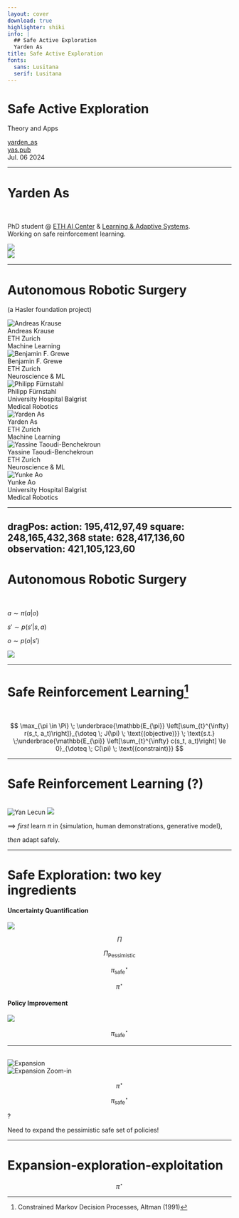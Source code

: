 ```yaml
---
layout: cover
download: true
highlighter: shiki
info: |
  ## Safe Active Exploration
  Yarden As
title: Safe Active Exploration
fonts:
  sans: Lusitana
  serif: Lusitana
---
```


# Safe Active Exploration
Theory and Apps
<div class="my-10 grid grid-cols-[40px_1fr] w-min gap-y-4 items-center">
  <carbon-logo-x class="opacity-50"/>
  <div><a href="https://twitter.com/yarden_as" target="_blank" class="no-underline">yarden_as</a></div>
  <ri-user-3-line class="opacity-50"/>
  <div><a href="https://yas.pub" target="_blank">yas.pub</a></div>
</div>
<div class="abs-bl mx-14 my-12 flex">
  <div class="ml-3 flex flex-col text-left">
    <div class="text-sm opacity-50">Jul. 06 2024</div>
  </div>
</div>


---

# Yarden As
<style>
p, ul {
  @apply font-mono opacity-90;
}
</style>

<br>

PhD student @ <a href="https://ai.ethz.ch/" target="_blank">ETH AI Center</a> & <a href="https://las.inf.ethz.ch/" target="_blank">Learning & Adaptive Systems</a>.<br>
Working on safe reinforcement learning.


<div class="mt-20">
<img src="/life.svg">
</div>

<img src="https://lh3.googleusercontent.com/a/AAcHTteBDvToW_9PaePyt6sAdzCep1nJD5zWhj-7633bcrs=s288-c-no" class="rounded-full w-40 abs-tr mt-7 mr-12"/>

---

# Autonomous Robotic Surgery
(a Hasler foundation project)

<div class="grid grid-cols-3 gap-10 mt-20">
  <div class="flex items-center mb-5">
    <div class="w-24 h-24 overflow-hidden rounded-full mr-4">
      <img src="https://las.inf.ethz.ch/wp-content/uploads/2023/09/andreas-krause.jpg" alt="Andreas Krause" class="object-cover">
    </div>
    <div class="flex flex-col space-y-1">
      <div class="font-bold">Andreas Krause</div>
      <div class="text-sm">ETH Zurich</div>
      <div class="text-sm">Machine Learning</div>
    </div>
  </div>
  <div class="flex items-center mb-5">
    <div class="w-24 h-24 overflow-hidden rounded-full mr-4">
      <img src="https://ee.ethz.ch/news-and-events/d-itet-news-channel/2016/10/new-at-d-itet-prof-benjamin-f-grewe/_jcr_content/wide_content/textimage/image.imageformat.lightbox.662382194.png" alt="Benjamin F. Grewe" class="object-cover">
    </div>
    <div class="flex flex-col space-y-1">
      <div class="font-bold">Benjamin F. Grewe</div>
      <div class="text-sm">ETH Zurich</div>
      <div class="text-sm">Neuroscience & ML</div>
    </div>
  </div>
  <div class="flex items-center mb-5">
    <div class="w-24 h-24 overflow-hidden rounded-full mr-4">
      <img src="https://rocs.balgrist.ch/fileadmin/_processed_/4/6/csm_Balgrist-Card-Fuernstahl_Philipp_b7b5dae5ca.jpg" alt="Philipp Fürnstahl" class="w-24 h-24 object-cover">
    </div>
    <div class="flex flex-col space-y-1">
      <div class="font-bold">Philipp Fürnstahl</div>
      <div class="text-sm">University Hospital Balgrist</div>
      <div class="text-sm">Medical Robotics</div>
    </div>
  </div>
  <div class="flex items-center mb-5">
    <div class="w-24 h-24 overflow-hidden rounded-full mr-4">
      <img src="https://lh3.googleusercontent.com/a/AAcHTteBDvToW_9PaePyt6sAdzCep1nJD5zWhj-7633bcrs=s288-c-no" alt="Yarden As" class="object-cover">
    </div>
    <div class="flex flex-col space-y-1">
      <div class="font-bold">Yarden As <twemoji-waving-hand-medium-light-skin-tone/></div>
      <div class="text-sm">ETH Zurich</div>
      <div class="text-sm">Machine Learning</div>
    </div>
  </div>
  <div class="flex items-center mb-5">
    <div class="w-24 h-24 overflow-hidden rounded-full mr-4">
      <img src="https://services.ini.uzh.ch/admin/extras/img_view.php?id=113226" alt="Yassine Taoudi-Benchekroun" class="object-cover h-24">
    </div>
    <div class="flex flex-col space-y-1">
      <div class="font-bold text-sm">Yassine Taoudi-Benchekroun</div>
      <div class="text-sm">ETH Zurich</div>
      <div class="text-sm">Neuroscience & ML</div>
    </div>
  </div>
  <div class="flex items-center mb-5">
    <div class="w-24 h-24 overflow-hidden rounded-full mr-4">
      <img src="https://las.inf.ethz.ch/wp-content/uploads/2023/06/IMG_2874.jpg" alt="Yunke Ao" class="object-cover">
    </div>
    <div class="flex flex-col space-y-1">
      <div class="font-bold">Yunke Ao</div>
      <div class="text-sm">University Hospital Balgrist</div>
      <div class="text-sm">Medical Robotics</div>
    </div>
  </div>
</div>

---
dragPos:
  action: 195,412,97,49
  square: 248,165,432,368
  state: 628,417,136,60
  observation: 421,105,123,60
---

# Autonomous Robotic Surgery
<br>

<div v-drag="'action'">

$a \sim \pi(a | o)$

</div>
<div v-drag="'state'">

$s' \sim p(s' | s, a)$

</div>
<div v-drag="'observation'">

$o \sim p(o | s')$

</div>
<img v-drag="'square'" src="/loop.svg" class="w-80">

<!--
- Tell about the application (as a way to motivate research)
- Can I find some statistics that motivate why it's important?
- Pros: High precision (required in many types of surgeries), + cost, + letting surgeons to deal with tough cases.
- challenges: safety is crucial and 3d ultra-sound/x-ray measurements
- why deep reinforcement learning is important? classical methods are too specific. want to operate “end-to-end” like humans do, allows to learn sophisticated behaviors (”winning go grand champion RL”), from high-dimensional observations and safety within RL is well-studied.
-->

---

# Safe Reinforcement Learning[^1]
<br>
<div class="mt-25">

$$
    \max_{\pi \in \Pi} \; \underbrace{\mathbb{E_{\pi}} \left[\sum_{t}^{\infty} r(s_t, a_t)\right]}_{\doteq \; J(\pi) \; \text{(objective)}} \; \text{s.t.} \;\underbrace{\mathbb{E_{\pi}} \left[\sum_{t}^{\infty} c(s_t, a_t)\right] \le 0}_{\doteq \; C(\pi) \; \text{(constraint)}}
$$
</div>


<div class="relative top-10">

[^1]: Constrained Markov Decision Processes, Altman (1991)

</div>

<!-- 
* why deep reinforcement learning is important? It is the most general framework we have to combining sequential decision-making and learning.
-->
---

# Safe Reinforcement Learning (?)
<br>

<div class="flex justify-center">
  <img src="https://pbs.twimg.com/profile_images/1483577865056702469/rWA-3_T7_400x400.jpg" alt="Yan Lecun" class="absolute top-50 left-121 right-30 transform rotate--45 h-7 rounded-full z-1000">
  <img src="https://opendatascience.com/wp-content/uploads/2018/01/cake.jpg" class="w-40">
</div>

<div v-click class="mt-10">

<div class="text-center text-2xl">

$\implies$ _first_ learn $\pi$ in $\{$simulation, human demonstrations, generative model$\}$, 

<twemoji-cherries/> _then_ adapt safely.

</div>
</div>

<!--
- Caveats: “cherry at the top of cake” (Yan Lecun’s Cake). Traning online is challenging
  - RL is notoriously sample inneficient.

-  => aka safely fine-tuning a policy from {simulation, human demonstrations, generative models,…}
- Adapting requires _safe exploration_
-->

---

# Safe Exploration: two key ingredients
<!-- Two sides: one side discusses improving policies (show drawing of arrow get's closer to optimal policy) and another side discusses uncertainty quantification as a way to quantify the safe set. -->

<div class="flex justify-center mt-15">
<div class="flex w-full max-w-3xl">
<div class="flex-1 text-center">
  <h4>Uncertainty Quantification</h4>
  <img src="/uncertainty-set.svg" class="w-80 mx-auto mt-8">
  <div class="relative bottom-90 left-35">

  $$\Pi$$

  </div>
  <div class="relative bottom-68 left-9">

  $$\Pi_{\text{Pessimistic}}$$

  </div>
  <div class="relative bottom-72 right-10">

  $$\pi_{\text{safe}}^\star$$

  </div>
  <div class="relative bottom-99 right-16">

  $$\pi^\star$$

  </div>
</div>
<div class="flex-1 text-center">
  <h4>Policy Improvement</h4>
  <img src="/policy-improvement.svg" class="w-40 mx-auto mt-8">
  <div class="relative bottom-48 left-1">

  $$\pi_{\text{safe}}^\star$$

  </div>
</div>
</div>
</div>



<!-- - Two key ingredients: uncertainty quantification + improving policies within what is known to be the safe set.
- Key challenge: expansion-exploration-exploitation dilemma. If you don’t expand your safe set enough, you might not “see” enough to get the optimal solution within your safe set. (Mark $\pi^\star$ somewhere outside of the initial safe set).
- How do we expand safely? forget about rewards and just focus on learning something new! Formally: $\max_{\Pi_{\text{safe}}} \mathbb{E} [\text{I}[P; \pi | \mathcal{D}]]$ -->


---

<br>
<div class="container mx-auto mt--10">
  <div class="flex items-center justify-between">
  <div class="w-1/2 p-4">
      <img src="./expansion.svg" alt="Expansion" class="w-full h-auto">
  </div>
  <div class="w-1/12 flex justify-center">
  </div>
  <div class="w-1/2 p-4 h-40 mt--50">
  <div class="w-[300px] h-[300px] overflow-hidden">
      <img src="./expansion.svg" alt="Expansion Zoom-in" class="w-[600px] h-300px object-none object-[20%_20%]">
  </div>
  <div class="relative bottom-55 right-19">

  $$\pi^\star$$

  </div>
  <div class="relative bottom-45 right-7">

  $$\pi_{\text{safe}}^\star$$

  </div>
  <div class="relative bottom-85 left-55 text-6xl">
  ?
  </div>
  </div>
  </div>
</div>


<div v-click>

<div class="text-center text-2xl mt-10">

Need to expand the pessimistic safe set of policies!

</div>
</div>


<!-- 
- But what happens if the optimal policy is not within the safe set?
- Key challenge: expansion-exploration-exploitation dilemma. If you don’t expand your safe set enough, you might not “see” enough to get the optimal solution within your safe set. 
- need to try out new, safe policies (aka behaviors)

- How do we expand safely? forget about rewards and just focus on learning something new! Formally: $\max_{\Pi_{\text{safe}}} \mathbb{E} [\text{I}[P; \pi | \mathcal{D}]]$
-->


---

# Expansion-exploration-exploitation

<div class="flex justify-center mt-5">
<div class="text-center mt-15">
  <div  class="w-[300px] h-[300px] overflow-hidden">
      <v-switch>
      <template #0-1><img  src="./expansion.svg" alt="Expansion Zoom-in" class="w-[600px] h-300px object-none object-[20%_20%]"></template>
      <template #1-2><img  src="./expansion-1.svg" alt="Expansion Zoom-in" class="w-[600px] h-300px object-none object-[20%_20%]"></template>
      <template #2-3><img  src="./expansion-2.svg" alt="Expansion Zoom-in" class="w-[600px] h-300px object-none object-[20%_20%]"></template>
      </v-switch>
  </div>
  <div class="relative bottom-58 right-17">

  $$\pi^\star$$

  </div>
</div>
</div>

<!-- 
- Key idea: use regularity and problem structure to learn about what happens outside the pessimistic safe set, by trying things only within the safe set.
 -->